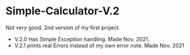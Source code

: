 # Simple-Calculator-V.2
Not very good. 2nd version of my first project. 
- V.2.0 Has Simple Exception handling. Made Nov. 2021.
- V.2.1 prints real Errors instead of my own error note. Made Nov. 2021
